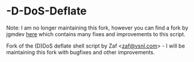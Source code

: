 -D-DoS-Deflate
==============

Note: I am no longer maintaining this fork, however you can find a fork by jgmdev [here](https://github.com/jgmdev/ddos-deflate) which contains many fixes and improvements to this script.

Fork of the (D)DoS deflate shell script by Zaf &lt;zaf@vsnl.com> - I will be maintaining this fork with bugfixes and other improvements.
